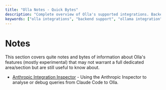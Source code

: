 ```yaml
---
title: "Olla Notes - Quick Bytes"
description: "Complete overview of Olla's supported integrations. Backend support for Ollama, LM Studio, vLLM, OpenAI compatibility, and frontend integration with OpenWebUI."
keywords: ["olla integrations", "backend support", "ollama integration", "lm studio", "vllm", "openai compatibility", "openwebui"]
---
```


# Notes 

This section covers quite notes and bytes of information about Olla's features (mostly experimental) that may not warrant a full dedicated area/section but are still useful to know about.

* [Anthropic Integration Inspector](anthropic-inspector.md) - Using the Anthropic Inspector to analyse or debug queries from Claude Code to Olla.